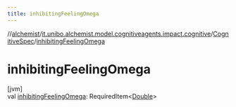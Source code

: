 ```yaml
---
title: inhibitingFeelingOmega
---
```

//[alchemist](../../../index.html)/[it.unibo.alchemist.model.cognitiveagents.impact.cognitive](../index.html)/[CognitiveSpec](index.html)/[inhibitingFeelingOmega](inhibiting-feeling-omega.html)



# inhibitingFeelingOmega



[jvm]\
val [inhibitingFeelingOmega](inhibiting-feeling-omega.html): RequiredItem<[Double](https://kotlinlang.org/api/latest/jvm/stdlib/kotlin/-double/index.html)>




